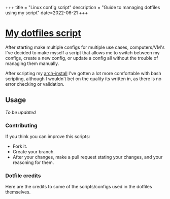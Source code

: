 +++
title = "Linux config script"
description = "Guide to managing dotfiles using my script"
date=2022-06-21
+++

# [My dotfiles script](https://github.com/hegde-atri/.dotfiles)

After starting make multiple configs for multiple use cases, computers/VM's
I've decided to make myself a script that allows me to switch between my configs,
create a new config, or update a config all without the trouble of managing them manually.

After scripting my [arch-install](https://github.com/hegde-atri/arch-install) I've gotten a lot more
comfortable with bash scripting, although I wouldn't bet on the quality its written in, as there is no 
error checking or validation.

## Usage

*To be updated*

### Contributing

If you think you can improve this scripts: 
- Fork it.
- Create your branch.
- After your changes, make a pull request stating your changes, and your reasoning for them.

### Dotfile credits

Here are the credits to some of the scripts/configs used in the dotfiles themselves.
